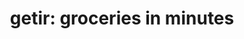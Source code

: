 ---
title: "getir: groceries in minutes"
url: /somerville/getir-groceries-in-minutes/
shop: supermarket
---